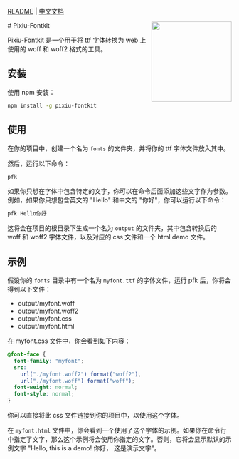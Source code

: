 [README](README.md) | [中文文档](README_zh-CN.md)

<!-- markdownlint-disable-next-line no-inline-html -->
<img src="https://user-images.githubusercontent.com/27292774/270527737-a6986457-21de-41f6-8874-7bf70f404fec.png" width="180" align="right">
# Pixiu-Fontkit

Pixiu-Fontkit 是一个用于将 ttf 字体转换为 web 上使用的 woff 和 woff2 格式的工具。

## 安装

使用 npm 安装：

```bash
npm install -g pixiu-fontkit
```

## 使用

在你的项目中，创建一个名为 `fonts` 的文件夹，并将你的 ttf 字体文件放入其中。

然后，运行以下命令：

```bash
pfk
```

如果你只想在字体中包含特定的文字，你可以在命令后面添加这些文字作为参数。例如，如果你只想包含英文的 "Hello" 和中文的 "你好"，你可以运行以下命令：

```bash
pfk Hello你好
```

这将会在项目的根目录下生成一个名为 `output` 的文件夹，其中包含转换后的 woff 和 woff2 字体文件，以及对应的 css 文件和一个 html demo 文件。

## 示例

假设你的 `fonts` 目录中有一个名为 `myfont.ttf` 的字体文件，运行 pfk 后，你将会得到以下文件：

- output/myfont.woff
- output/myfont.woff2
- output/myfont.css
- output/myfont.html

在 myfont.css 文件中，你会看到如下内容：

```css
@font-face {
  font-family: "myfont";
  src:
    url("./myfont.woff2") format("woff2"),
    url("./myfont.woff") format("woff");
  font-weight: normal;
  font-style: normal;
}
```

你可以直接将此 css 文件链接到你的项目中，以使用这个字体。

在 `myfont.html` 文件中，你会看到一个使用了这个字体的示例。如果你在命令行中指定了文字，那么这个示例将会使用你指定的文字。否则，它将会显示默认的示例文字 "Hello, this is a demo! 你好， 这是演示文字"。
